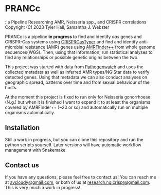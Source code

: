# PRANCc
: a Pipeline Researching AMR, Neisseria spp., and CRISPR correlations
Copyright (C) 2023  Tyler Hall, Samantha J. Webster

PRANCc is a pipeline **in progress** to find and identify *cas* genes and CRISPR-Cas systems using [CRISPRCasTyper](https://github.com/Russel88/CRISPRCasTyper#) and find and identify anti-microbial resistance (AMR) genes using [AMRFinder++](https://github.com/ncbi/amr) from whole genome sequences(WGS). Then, using that information, run statistical analyses to find any relationships or possible genetic origins between the two. 

This project was started with data from [Pathogenwatch](https://pathogen.watch) and uses the collected metadata as well as inferred AMR types/NG Star data to verify detected genes. Using that metadata we can also conduct analyses on geographic spread, patterns over time and from sexual behaviour of the hosts.

At the moment this project is fixed to run only for Neisseria gonorrhoeae (N.g.) but when it is finished I want to expand it to at least the organisms covered by AMRFinder++ (~20 or so) and automatically run on multiple organisms automatically.

## Installation
Still a work in progress, but you can clone this repository and run the python scripts yourself. Later versions will have automatic workflow management with Snakemake.

## Contact us
If you have any questions, please feel free to contact us! You can reach me at avcloudy@gmail.com, or both of us at research.ng.crispr@gmail.com. This is very much a work in progress!
